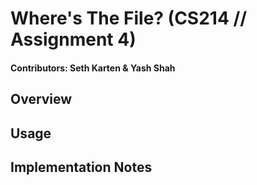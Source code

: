 # Where's The File? (CS214 // Assignment 4)
#### Contributors: Seth Karten & Yash Shah

## Overview

## Usage

## Implementation Notes